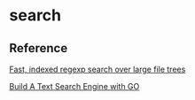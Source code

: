 # search

## Reference

[Fast, indexed regexp search over large file trees](https://github.com/google/codesearch)

[Build A Text Search Engine with GO](https://www.youtube.com/watch?v=BPLpzpgp79A)
